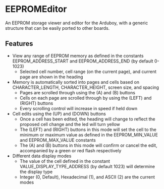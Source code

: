 # EEPROMEditor
An EEPROM storage viewer and editor for the Arduboy, with a generic structure that can be easily ported to other boards.

## Features
* View any range of EEPROM memory as defined in the constants EEPROM_ADDRESS_START and EEPROM_ADDRESS_END (by default 0-1023)
  * Selected cell number, cell range (on the current page), and current page are shown in the heading
* Memory is automatically sorted into pages and cells based on CHARACTER_LENGTH, CHARACTER_HEIGHT, screen size, and spacing
  * Pages are scrolled through using the (A) and (B) buttons
  * Cells on each page are scrolled through by using the (LEFT) and (RIGHT) buttons
  * Every scrolling control will increase in speed if held down
* Cell edits using the (UP) and (DOWN) buttons
  * Once a cell has been edited, the heading will change to reflect the proposed cell change and the led will turn yellow
  * The (LEFT) and (RIGHT) buttons in this mode will set the cell to the minimum or maximum value as defined in the EEPROM_MIN_VALUE and EEPROM_MAX_VALUE constants
  * The (A) and (B) buttons in this mode will confirm or cancel the edit, accompanied by a green or red flash respectively
* Different data display modes
  * The value of the cell defined in the constant VALUE_DISPLAY_TYPE_ADDRESS (by default 1023) will determine the display type
  * Integer (0, Default), Hexadecimal (1), and ASCII (2) are the current modes
